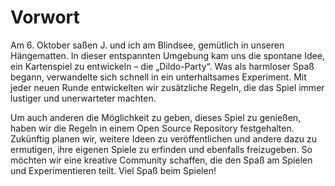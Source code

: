 # Vorwort

Am 6. Oktober saßen J. und ich am Blindsee, gemütlich in unseren Hängematten. In dieser entspannten Umgebung kam uns die spontane Idee, ein Kartenspiel zu entwickeln – die „Dildo-Party“. Was als harmloser Spaß begann, verwandelte sich schnell in ein unterhaltsames Experiment. Mit jeder neuen Runde entwickelten wir zusätzliche Regeln, die das Spiel immer lustiger und unerwarteter machten.

Um auch anderen die Möglichkeit zu geben, dieses Spiel zu genießen, haben wir die Regeln in einem Open Source Repository festgehalten. Zukünftig planen wir, weitere Ideen zu veröffentlichen und andere dazu zu ermutigen, ihre eigenen Spiele zu erfinden und ebenfalls freizugeben. So möchten wir eine kreative Community schaffen, die den Spaß am Spielen und Experimentieren teilt. Viel Spaß beim Spielen!
